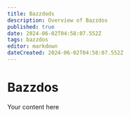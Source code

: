 ```yaml
---
title: Bazzdods
description: Overview of Bazzdos
published: true
date: 2024-06-02T04:58:07.552Z
tags: bazzdos
editor: markdown
dateCreated: 2024-06-02T04:58:07.552Z
---
```


# Bazzdos
Your content here